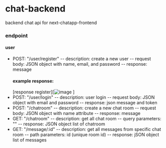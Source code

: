 # chat-backend
backend chat api for next-chatapp-frontend

### endpoint

#### user
- POST: "/user/register"
  -- description: create a new user
  -- request body: JSON object with name, email, and password
  -- response: message
  #### example response:
  [response register][![image](https://github.com/Ryan-08/chat-backend/assets/58720218/c1f28481-08b2-41c8-aeb2-b8b5f91b4567)
]
- POST: "/user/login"
  -- description: user login
  -- request body: JSON object with email and password
  -- response: json message and token
- POST: "/chatroom"
  -- description: create a new chat room
  -- request body: JSON object with name attribute
  -- response: message
- GET: "/chatroom"
  -- description: get all chat room
  -- query parameters: ""
  -- response: JSON object list of chatroom
- GET: "/message/:id"
  -- description: get all messages from specific chat room
  -- path parameters: id (unique room id)
  -- response: jSON object list of messages
